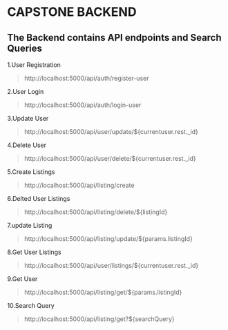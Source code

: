 # CAPSTONE BACKEND

## The Backend contains API endpoints and Search Queries

1.User Registration 

>http://localhost:5000/api/auth/register-user

2.User Login

>http://localhost:5000/api/auth/login-user

3.Update User

> http://localhost:5000/api/user/update/${currentuser.rest._id}

4.Delete User

>http://localhost:5000/api/user/delete/${currentuser.rest._id}

5.Create Listings

>http://localhost:5000/api/listing/create

6.Delted User Listings

>http://localhost:5000/api/listing/delete/${listingId}

7.update Listing

>http://localhost:5000/api/listing/update/${params.listingId}

8.Get User Listings

>http://localhost:5000/api/user/listings/${currentuser.rest._id}

9.Get User

>http://localhost:5000/api/listing/get/${params.listingId}

10.Search Query

>http://localhost:5000/api/listing/get?${searchQuery}
